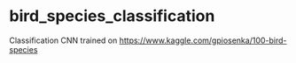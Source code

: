 # bird_species_classification
Classification CNN trained on https://www.kaggle.com/gpiosenka/100-bird-species 
